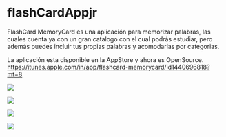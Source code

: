 # flashCardAppjr

FlashCard MemoryCard es una aplicación para memorizar palabras, las cuales cuenta ya con un gran catalogo con el cual podrás estudiar, pero además puedes incluir tus propias palabras y acomodarlas por categorias.

La aplicación esta disponible en la AppStore y ahora es OpenSource.
https://itunes.apple.com/in/app/flashcard-memorycard/id1440696818?mt=8


![](https://github.com/Jonyriveradeveloper/flashCardAppjr/blob/master/Simulator%20Screen%20Shot%20-%20iPhone%207%20-%202018-11-04%20at%2023.30.24.png)

![](https://github.com/Jonyriveradeveloper/flashCardAppjr/blob/master/Simulator%20Screen%20Shot%20-%20iPhone%207%20-%202018-11-04%20at%2023.30.28.png)

![](https://github.com/Jonyriveradeveloper/flashCardAppjr/blob/master/Simulator%20Screen%20Shot%20-%20iPhone%207%20-%202018-11-04%20at%2023.31.06.png)

![](https://github.com/Jonyriveradeveloper/flashCardAppjr/blob/master/Simulator%20Screen%20Shot%20-%20iPhone%207%20-%202018-11-04%20at%2023.29.52.png)
